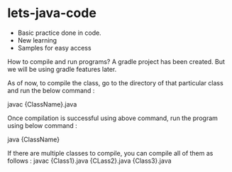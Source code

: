 # lets-java-code
- Basic practice done in code.
- New learning 
- Samples for easy access

How to compile and run programs?
A gradle project has been created. But we will be using gradle features later.

As of now, to compile the class, go to the directory of that particular class and run the below command :

javac {ClassName}.java

Once compilation is successful using above command, run the program using below command :

java {ClassName}

If there are multiple classes to compile, you can compile all of them as follows :
javac {Class1}.java {CLass2}.java {Class3}.java